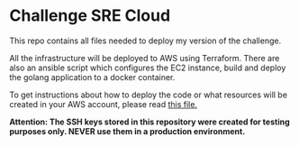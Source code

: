 # Challenge SRE Cloud

This repo contains all files needed to deploy my version of the challenge.

All the infrastructure will be deployed to AWS using Terraform. There are also an ansible script which configures the EC2 instance, build and deploy the golang application to a docker container.

To get instructions about how to deploy the code or what resources will be created in your AWS account, please read [this file.](https://github.com/evandroaragao/challenge-sre-cloud/blob/main/terraform/README.md)

__Attention: The SSH keys stored in this repository were created for testing purposes only. NEVER use them in a production environment.__
